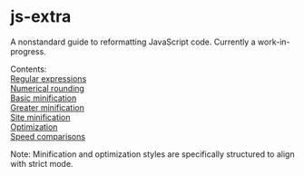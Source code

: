 # js-extra
A nonstandard guide to reformatting JavaScript code.
Currently a work-in-progress.  
  
Contents:  
[Regular expressions](https://github.com/00Fjongl/js-extra/blob/0/Debugging/RegExp.md)  
[Numerical rounding](https://github.com/00Fjongl/js-extra/blob/0/Debugging/num.md)  
[Basic minification](https://github.com/00Fjongl/js-extra/blob/0/Minification/basic.md)  
[Greater minification](https://github.com/00Fjongl/js-extra/blob/0/Minification/mini.md)  
[Site minification](https://github.com/00Fjongl/js-extra/blob/0/Minification/page.md)  
[Optimization](https://github.com/00Fjongl/js-extra/blob/0/Optimization/blink.md)  
[Speed comparisons](https://github.com/00Fjongl/js-extra/blob/0/Optimization/speed.md)  
  
Note: Minification and optimization styles are specifically structured to align with strict mode.
